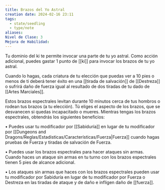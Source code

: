 ```yaml
---
title: Brazos del Yo Astral
creation date: 2024-02-16 23:11
tags:
  - state/seedling
  - type/note
aliases: 
Nivel de Clase: 3
Mejora de Habilidad:
---
```

Tu dominio del ki te permite invocar una parte de tu yo astral. Como acción adicional, puedes gastar 1 punto de [[ki]] para invocar los brazos de tu yo astral.

Cuando lo hagas, cada criatura de tu elección que puedas ver a 10 pies o menos de ti deberá tener éxito en una [[tirada de salvación]] de [[Destreza]] o sufrirá daño de fuerza igual al resultado de dos tiradas de tu dado de [[Artes Marciales]].

Estos brazos espectrales levitan durante 10 minutos cerca de tus hombros o rodean tus brazos (a tu elección). Tú eliges el aspecto de los brazos, que se desvanecen si quedas incapacitado o mueres. Mientras tengas los brazos espectrales, obtendrás los siguientes beneficios:

• Puedes usar tu modificador por [[Sabiduría]] en lugar de tu modificador por [[Dungeons and Dragons/Reglas/Estadisticas/Características/Fuerza|Fuerza]] cuando hagas
pruebas de Fuerza y tiradas de salvación de Fuerza.

• Puedes usar los brazos espectrales para hacer ataques sin armas. Cuando haces un ataque sin
armas en tu turno con los brazos espectrales tienen 5 pies de alcance adicional.

• Los ataques sin armas que haces con los brazos espectrales pueden usar tu modificador por
Sabiduría en lugar de tu modificador por Fuerza o Destreza en las tiradas de ataque y de daño e
infligen daño de [[fuerza]].

